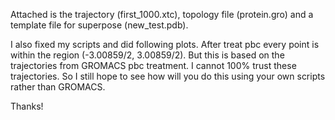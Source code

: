 Attached is the trajectory (first_1000.xtc), topology file (protein.gro) and a template file for superpose (new_test.pdb). 

I also fixed my scripts and did following plots. After treat pbc every point is within the region (-3.00859/2, 3.00859/2). But this is based on the trajectories from GROMACS pbc treatment. I cannot 100% trust these trajectories. So I still hope to see how will you do this using your own scripts rather than GROMACS. 

Thanks!
